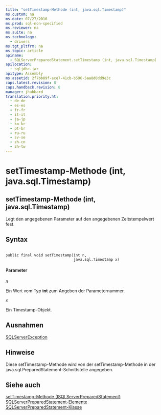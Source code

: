 ```yaml
---
title: "setTimestamp-Methode (int, java.sql.Timestamp)"
ms.custom: na
ms.date: 07/27/2016
ms.prod: sql-non-specified
ms.reviewer: na
ms.suite: na
ms.technology: 
  - drivers
ms.tgt_pltfrm: na
ms.topic: article
apiname: 
  - SQLServerPreparedStatement.setTimestamp (int, java.sql.Timestamp)
apilocation: 
  - sqljdbc.jar
apitype: Assembly
ms.assetid: 2f7bb89f-ace7-41cb-b596-5aa8d0dd9e3c
caps.latest.revision: 8
caps.handback.revision: 8
manager: jhubbard
translation.priority.ht: 
  - de-de
  - es-es
  - fr-fr
  - it-it
  - ja-jp
  - ko-kr
  - pt-br
  - ru-ru
  - sv-se
  - zh-cn
  - zh-tw
---
```

# setTimestamp-Methode (int, java.sql.Timestamp)
    
## setTimestamp\-Methode \(int, java.sql.Timestamp\)  
 Legt den angegebenen Parameter auf den angegebenen Zeitstempelwert fest.  
  
## Syntax  
  
```  
  
public final void setTimestamp(int n,  
                               java.sql.Timestamp x)  
```  
  
#### Parameter  
 *n*  
  
 Ein Wert vom Typ **int** zum Angeben der Parameternummer.  
  
 *x*  
  
 Ein Timestamp\-Objekt.  
  
## Ausnahmen  
 [SQLServerException](../content/SQLServerException-Class.md)  
  
## Hinweise  
 Diese setTimestamp\-Methode wird von der setTimestamp\-Methode in der java.sql.PreparedStatement\-Schnittstelle angegeben.  
  
## Siehe auch  
 [setTimestamp-Methode &#40;ISQLServerPreparedStatement&#41;](../content/setTimestamp-Method--SQLServerPreparedStatement-.md)   
 [SQLServerPreparedStatement-Elemente](../content/SQLServerPreparedStatement-Members.md)   
 [SQLServerPreparedStatement-Klasse](../content/SQLServerPreparedStatement-Class.md)  
  
  